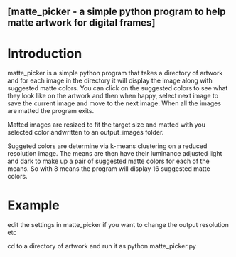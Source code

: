 ## [matte_picker - a simple python program to help matte artwork for digital frames]


Introduction
============

matte_picker is a simple python program that takes a directory of artwork
and for each image in the directory it will display the image along with
suggested matte colors. You can click on the suggested colors to see what they look like on the artwork
and then when happy, select next image to save the current image and 
move to the next image. When all the images are matted the program exits.

Matted images are resized to fit the target size and matted
with you selected color andwritten to an output_images folder.

Suggeted colors are determine via k-means clustering on a reduced
resolution image. The means are then have their luminance adjusted
light and dark to make up a pair of suggested matte colors for each
of the means. So with 8 means the program will display 16 suggested
matte colors.

Example
============

edit the settings in matte_picker if you want to change the output resolution etc

cd to a directory of artwork and run it as python matte_picker.py

